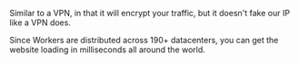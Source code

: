 
Similar to a VPN, in that it will encrypt your traffic, but it doesn't fake our IP like a VPN does.

Since Workers are distributed across 190+ datacenters, you can get the website loading in milliseconds all around the world.